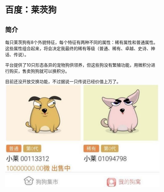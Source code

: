 # 百度：莱茨狗
## 简介
每只莱茨狗有8个外貌特征，每个特征有两种不同的属性：稀有属性和普通属性。这些属性组合起来，将会决定我最终的稀有等级（普通、稀有、卓越、史诗、神话、传说）。

平台提供了10只形态各异的宠物狗供领养，但这些狗没有繁殖功能，用微积分进行购买，售卖狗狗就可以换积分。

目前还没开放交换功能，不过据说一只传说已经价值上万了。
![莱茨狗](media/莱茨狗-莱茨狗.jpg)



